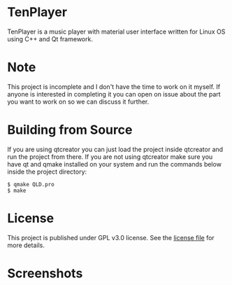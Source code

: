 # TenPlayer
TenPlayer is a music player with material user interface written for Linux OS using C++ and Qt framework.

# Note
This project is incomplete and I don't have the time to work on it myself. If anyone is interested in completing it you can open on issue about the part you want to work on so we can discuss it further.

# Building from Source
If you are using qtcreator you can just load the project inside qtcreator and run the project from there. If you are not using qtcreator make sure you have qt and qmake installed on your system and run the commands below inside the project directory:

``` shell
$ qmake QLD.pro
$ make
```

# License
This project is published under GPL v3.0 license. See the [license file](LICENSE) for more details.

# Screenshots

